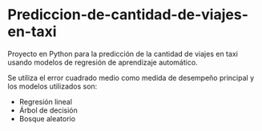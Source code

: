 # Prediccion-de-cantidad-de-viajes-en-taxi
Proyecto en Python para la predicción de la cantidad de viajes en taxi usando modelos de regresión de aprendizaje automático.

Se utiliza el error cuadrado medio como medida de desempeño principal y los modelos utilizados son:
* Regresión lineal
* Árbol de decisión
* Bosque aleatorio